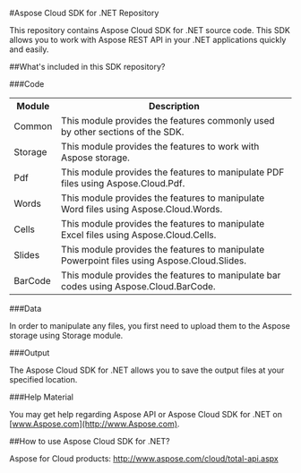 #Aspose Cloud SDK for .NET Repository

This repository contains Aspose Cloud SDK for .NET source code. This SDK allows you to work with Aspose REST API in your .NET applications quickly and easily. 


##What's included in this SDK repository?

###Code

<table>
<tr>
<th>Module</th>
<th>Description</th>
</tr>

<tr>
<td>Common</td>
<td>This module provides the features commonly used by other sections of the SDK.</td>
</tr>

<tr>
<td>Storage</td>
<td>This module provides the features to work with Aspose storage.</td>
</tr>

<tr>
<td>Pdf</td>
<td>This module provides the features to manipulate PDF files using Aspose.Cloud.Pdf.</td>
</tr>

<tr>
<td>Words</td>
<td>This module provides the features to manipulate Word files using Aspose.Cloud.Words.</td>
</tr>

<tr>
<td>Cells</td>
<td>This module provides the features to manipulate Excel files using Aspose.Cloud.Cells.</td>
</tr>

<tr>
<td>Slides</td>
<td>This module provides the features to manipulate Powerpoint files using Aspose.Cloud.Slides.</td>
</tr>

<tr>
<td>BarCode</td>
<td>This module provides the features to manipulate bar codes using Aspose.Cloud.BarCode.</td>
</tr>


</table>



###Data

In order to manipulate any files, you first need to upload them to the Aspose storage using Storage module.

###Output

The Aspose Cloud SDK for .NET allows you to save the output files at your specified location.


###Help Material

You may get help regarding Aspose API or Aspose Cloud SDK for .NET on [www.Aspose.com](http://www.Aspose.com).

##How to use Aspose Cloud SDK for .NET?

Aspose for Cloud products: http://www.aspose.com/cloud/total-api.aspx
